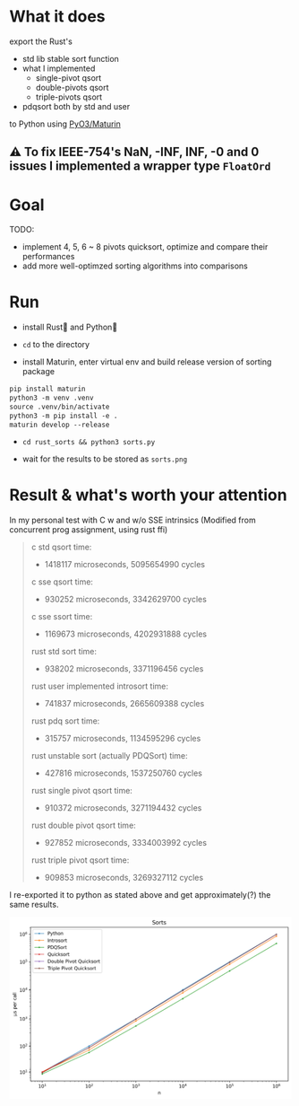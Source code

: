 # What it does

export the Rust's
- std lib stable sort function
- what I implemented
  * single-pivot qsort
  * double-pivots qsort
  * triple-pivots qsort
- pdqsort both by std and user

to Python using [PyO3/Maturin](https://github.com/PyO3/maturin)

## ⚠ To fix IEEE-754's NaN, -INF, INF, -0 and 0 issues I implemented a wrapper type `FloatOrd`


# Goal

TODO:
  
  - implement 4, 5, 6 ~ 8 pivots quicksort, optimize and compare their performances
  - add more well-optimzed sorting algorithms into comparisons

# Run

- install Rust🦀 and Python🐍

- `cd` to the directory

- install Maturin, enter virtual env and build release version of sorting package

```
pip install maturin
python3 -m venv .venv
source .venv/bin/activate
python3 -m pip install -e .
maturin develop --release
```

- `cd rust_sorts && python3 sorts.py`

- wait for the results to be stored as `sorts.png`


# Result & what's worth your attention

In my personal test with C w and w/o SSE intrinsics (Modified from concurrent prog assignment, using rust ffi)

> c std qsort time:
> 
>  - 1418117 microseconds, 5095654990 cycles
> 
> c sse qsort time:
> 
>  - 930252 microseconds, 3342629700 cycles
> 
> c sse ssort time:
> 
>  - 1169673 microseconds, 4202931888 cycles
> 
> rust std sort time:
> 
>  - 938202 microseconds, 3371196456 cycles
> 
> rust user implemented introsort time:
> 
>  - 741837 microseconds, 2665609388 cycles
> 
> rust pdq sort time:
> 
>  - 315757 microseconds, 1134595296 cycles
> 
> rust unstable sort (actually PDQSort) time:
> 
>  - 427816 microseconds, 1537250760 cycles
> 
> rust single pivot qsort time:
> 
>  - 910372 microseconds, 3271194432 cycles
> 
> rust double pivot qsort time:
> 
>  - 927852 microseconds, 3334003992 cycles
> 
> rust triple pivot qsort time:
> 
>  - 909853 microseconds, 3269327112 cycles

I re-exported it to python as stated above and get approximately(?) the same results.

<img src="https://github.com/JackySu/Rusorts/blob/master/sorts.png"></img>
